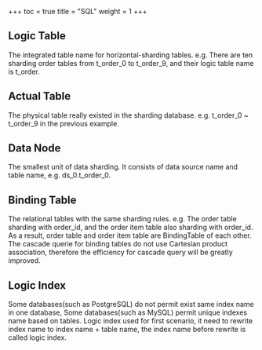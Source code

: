 +++
toc = true
title = "SQL"
weight = 1
+++

## Logic Table

The integrated table name for horizontal-sharding tables. e.g. There are ten sharding order tables from t_order_0 to t_order_9, and their logic table name is t_order.

## Actual Table

The physical table really existed in the sharding database. e.g. t_order_0 ~ t_order_9 in the previous example.

## Data Node

The smallest unit of data sharding. It consists of data source name and table name, e.g. ds_0.t_order_0.

## Binding Table

The relational tables with the same sharding rules. e.g. The order table sharding with order_id, and the order item table also sharding with order_id. As a result, order table and order item table are BindingTable of each other. The cascade querie for binding tables do not use Cartesian product association, therefore the efficiency for cascade query will be greatly improved.

## Logic Index

Some databases(such as PostgreSQL) do not permit exist same index name in one database, Some databases(such as MySQL) permit unique indexes name based on tables. Logic index used for first scenario, it need to rewrite index name to index name + table name, the index name before rewrite is called logic index. 
